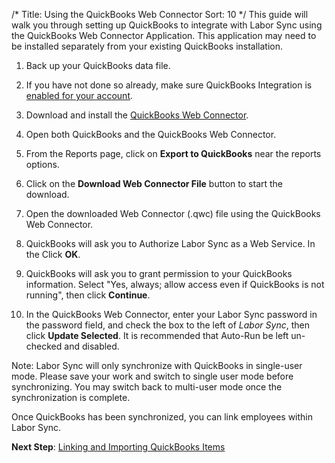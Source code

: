 /*
Title: Using the QuickBooks Web Connector
Sort: 10
*/
This guide will walk you through setting up QuickBooks to integrate with Labor Sync using the QuickBooks Web Connector Application.  This application may need to be installed separately from your existing QuickBooks installation.  

1. Back up your QuickBooks data file.

2. If you have not done so already, make sure QuickBooks Integration is [enabled for your account](http://support.laborsync.com/kb/topics/enabling-quickbooks-integration-for-your-account).

3. Download and install the [QuickBooks Web Connector](http://marketplace.intuit.com/webconnector/).

4. Open both QuickBooks and the QuickBooks Web Connector.

5. From the Reports page, click on **Export to QuickBooks** near the reports options.  

6. Click on the **Download Web Connector File** button to start the download.

7. Open the downloaded Web Connector (.qwc) file using the QuickBooks Web Connector.

8. QuickBooks will ask you to Authorize Labor Sync as a Web Service.  In the Click **OK**.

9. QuickBooks will ask you to grant permission to your QuickBooks information.  Select "Yes, always; allow access even if QuickBooks is not running", then click **Continue**.
 
10. In the QuickBooks Web Connector, enter your Labor Sync password in the password field, and check the box to the left of *Labor Sync*, then click **Update Selected**.  It is recommended that Auto-Run be left un-checked and disabled. 

Note: Labor Sync will only synchronize with QuickBooks in single-user mode.  Please save your work and switch to single user mode before synchronizing.  You may switch back to multi-user mode once the synchronization is complete.

Once QuickBooks has been synchronized, you can link employees within Labor Sync.  

**Next Step**: [Linking and Importing QuickBooks Items](http://support.laborsync.com/kb/topics/linking-and-importing-quickbooks-items)